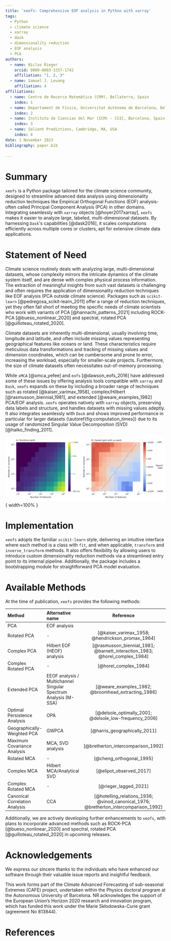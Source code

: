 ```yaml
---
title: 'xeofs: Comprehensive EOF analysis in Python with xarray'
tags:
  - Python
  - climate science
  - xarray
  - dask
  - dimensionality reduction
  - EOF analysis
  - PCA
authors:
  - name: Niclas Rieger
    orcid: 0000-0003-3357-1742
    affiliation: "1, 2, 3"
  - name: Samuel J. Levang
    affiliation: 4
affiliations:
  - name: Centre de Recerca Matemàtica (CRM), Bellaterra, Spain
    index: 1
  - name: Departament de Física, Universitat Autònoma de Barcelona, Bellaterra, Spain
    index: 2
  - name: Instituto de Ciencias del Mar (ICM) - CSIC, Barcelona, Spain
    index: 3
  - name: Salient Predictions, Cambridge, MA, USA
    index: 4
date: 1 November 2023
bibliography: paper.bib

---
```


# Summary

`xeofs` is a Python package tailored for the climate science 
community, designed to streamline advanced data analysis using dimensionality 
reduction techniques like Empirical Orthogonal Functions (EOF) analysis-often
called Principal Component Analysis (PCA) in other domains. 
Integrating seamlessly with `xarray` objects [@hoyer2017xarray], `xeofs` 
makes it easier to analyze large, labeled, multi-dimensional datasets.
By harnessing `Dask`'s capabilities [@dask2016], it scales computations efficiently
across multiple cores or clusters, apt for extensive climate data applications.


# Statement of Need
Climate science routinely deals with analyzing large, multi-dimensional datasets,
whose complexity mirrors the intricate dynamics of the climate system itself, and
are dense with complex physical process information. The extraction of meaningful 
insights from such vast datasets is challenging and often requires the application
of dimensionality reduction techniques like EOF analysis (PCA outside climate science). 
Packages such as `scikit-learn` [@pedregosa_scikit-learn_2011]
offer a range of reduction techniques, yet they often fall short of meeting the 
specific needs of climate scientists who work with variants of PCA [@hannachi_patterns_2021] 
including ROCK-PCA [@bueso_nonlinear_2020] and spectral, rotated PCA [@guilloteau_rotated_2020].

Climate datasets are inherently multi-dimensional, usually involving time, longitude
and latitude, and often include missing values representing geographical features like 
oceans or land. These characteristics require meticulous data transformations and tracking 
of missing values and dimension coordinates, which can be cumbersome and prone to error, 
increasing the workload, especially for smaller-scale projects. Furthermore, the size 
of climate datasets often necessitates out-of-memory processing.

While `xMCA` [@xmca_yefee] and `eofs` [@dawson_eofs_2016] have addressed some of these 
issues by offering analysis tools compatible with `xarray` and `Dask`, `xeofs` 
expands on these by including a broader range of techniques such as 
rotated [@kaiser_varimax_1958], complex/Hilbert [@rasmusson_biennial_1981], and 
extended [@weare_examples_1982] PCA/EOF analysis. `xeofs` operates natively 
with `xarray` objects, preserving data labels and structure, and handles 
datasets with missing values adeptly. It also integrates seamlessly with `Dask`
and shows improved performance in particular for larger datasets 
(\autoref{fig:computation_times}) due to its usage of randomized 
Singular Value Decomposition (SVD) [@halko_finding_2011].

![(A) Evaluation of xeofs computation times for processing 3D data sets of varying sizes. (B) Performance comparison between `xeofs` and `eofs` across different data set dimensions. Dashed black line indicates the contour of datasets approximately 3 MiB in size. Tests conducted [^1] on an Intel(R) Core(TM) i7-8750H CPU @ 2.20GHz, 12 threads (6 cores), with 16GB DDR4 RAM at 2667 MT/s. \label{fig:computation_times}](../docs/perf/timings_light.png){ width=100% }

[^1]: The script used to generate these results is available at https://github.com/nicrie/xeofs/blob/main/docs/perf/ .

# Implementation
`xeofs` adopts the familiar `scikit-learn` style, delivering an intuitive interface 
where each method is a class with `fit`, and when applicable, `transform` 
and `inverse_transform` methods. It also offers flexibility by allowing users to 
introduce custom dimensionality reduction methods via a streamlined entry point 
to its internal pipeline. Additionally, the package includes a bootstrapping 
module for straightforward PCA model evaluation.

# Available Methods

At the time of publication, `xeofs` provides the following methods:

| Method                        | Alternative name                                                | Reference                                                                             |
| :---                          | :---                                                            |     :---:                                                                             |
| PCA                           | EOF analysis                                                    |                                                                                       |
| Rotated PCA                   | -                                                               | [@kaiser_varimax_1958; @hendrickson_promax_1964]                                      |
| Complex PCA                   | Hilbert EOF (HEOF) analysis                                     | [@rasmusson_biennial_1981; @barnett_interaction_1983; @horel_complex_1984]            |
| Complex Rotated PCA           | -                                                               | [@horel_complex_1984]                                                                 |
| Extended PCA                  | EEOF analysis / Multichannel Singular Spectrum Analysis (M-SSA) | [@weare_examples_1982; @broomhead_extracting_1986]                                     |
| Optimal Persistence Analysis  | OPA                                                             | [@delsole_optimally_2001; @delsole_low-frequency_2006]                                |
| Geographically-Weighted PCA   | GWPCA                                                           | [@harris_geographically_2011]                                                         |
| Maximum Covariance Analysis   | MCA, SVD analysis                                               | [@bretherton_intercomparison_1992]                                                    |
| Rotated MCA                   | -                                                               | [@cheng_orthogonal_1995]                                                              |
| Complex MCA                   | Hilbert MCA/Analytical SVD                                      | [@elipot_observed_2017]                                                               |
| Complex Rotated MCA           | -                                                               | [@rieger_lagged_2021]                                                                 |
| Canonical Correlation Analysis| CCA                                                             | [@hotelling_relations_1936; @vinod_canonical_1976; @bretherton_intercomparison_1992]  |

Additionally, we are actively developing further enhancements to `xeofs`, with plans to incorporate advanced methods 
such as ROCK-PCA [@bueso_nonlinear_2020] and spectral, rotated PCA [@guilloteau_rotated_2020] in upcoming releases.


# Acknowledgements
We express our sincere thanks to the individuals who have enhanced our software through their valuable issue reports and insightful feedback.

This work forms part of the Climate Advanced Forecasting of sub-seasonal Extremes (CAFE) project, undertaken within the Physics doctoral program at the Autonomous University of Barcelona. NR acknowledges the support of the European Union’s Horizon 2020 research and innovation program, which has funded this work under the Marie Skłodowska-Curie grant (agreement No 813844).


# References
